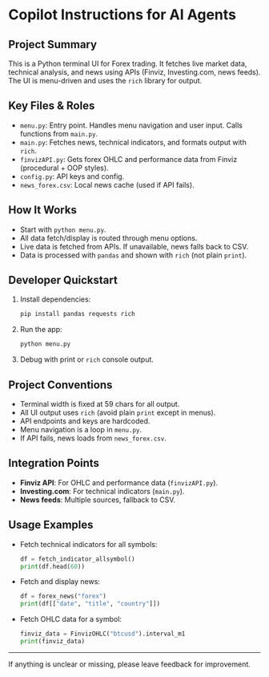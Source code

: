 
# Copilot Instructions for AI Agents

## Project Summary
This is a Python terminal UI for Forex trading. It fetches live market data, technical analysis, and news using APIs (Finviz, Investing.com, news feeds). The UI is menu-driven and uses the `rich` library for output.

## Key Files & Roles
- `menu.py`: Entry point. Handles menu navigation and user input. Calls functions from `main.py`.
- `main.py`: Fetches news, technical indicators, and formats output with `rich`.
- `finvizAPI.py`: Gets forex OHLC and performance data from Finviz (procedural + OOP styles).
- `config.py`: API keys and config.
- `news_forex.csv`: Local news cache (used if API fails).

## How It Works
- Start with `python menu.py`.
- All data fetch/display is routed through menu options.
- Live data is fetched from APIs. If unavailable, news falls back to CSV.
- Data is processed with `pandas` and shown with `rich` (not plain `print`).

## Developer Quickstart
1. Install dependencies:
   ```sh
   pip install pandas requests rich
   ```
2. Run the app:
   ```sh
   python menu.py
   ```
3. Debug with print or `rich` console output.

## Project Conventions
- Terminal width is fixed at 59 chars for all output.
- All UI output uses `rich` (avoid plain `print` except in menus).
- API endpoints and keys are hardcoded.
- Menu navigation is a loop in `menu.py`.
- If API fails, news loads from `news_forex.csv`.

## Integration Points
- **Finviz API**: For OHLC and performance data (`finvizAPI.py`).
- **Investing.com**: For technical indicators (`main.py`).
- **News feeds**: Multiple sources, fallback to CSV.

## Usage Examples
- Fetch technical indicators for all symbols:
  ```python
  df = fetch_indicator_allsymbol()
  print(df.head(60))
  ```
- Fetch and display news:
  ```python
  df = forex_news("forex")
  print(df[["date", "title", "country"]])
  ```
- Fetch OHLC data for a symbol:
  ```python
  finviz_data = FinvizOHLC("btcusd").interval_m1
  print(finviz_data)
  ```

---
If anything is unclear or missing, please leave feedback for improvement.
